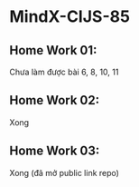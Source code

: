 # MindX-CIJS-85

## Home Work 01:
 Chưa làm được bài 6, 8, 10, 11
## Home Work 02: 
Xong
## Home Work 03: 
Xong (đã mở public link repo)